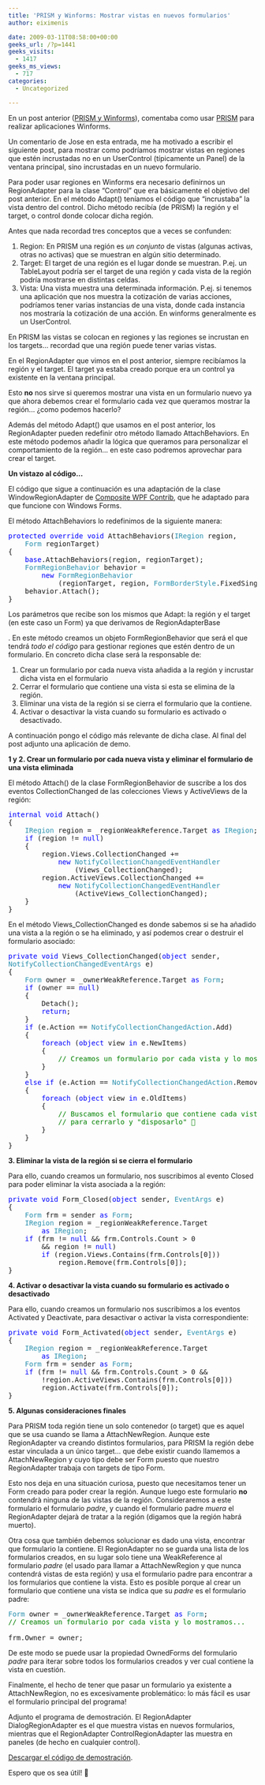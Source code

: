 ```yaml
---
title: 'PRISM y Winforms: Mostrar vistas en nuevos formularios'
author: eiximenis

date: 2009-03-11T08:58:00+00:00
geeks_url: /?p=1441
geeks_visits:
  - 1417
geeks_ms_views:
  - 717
categories:
  - Uncategorized

---
```

En un post anterior ([PRISM y Winforms][1]), comentaba como usar [PRISM][2] para realizar aplicaciones Winforms.

Un comentario de Jose en esta entrada, me ha motivado a escribir el siguiente post, para mostrar como podríamos mostrar vistas en regiones que estén incrustadas no en un UserControl (típicamente un Panel) de la ventana principal, sino incrustadas en un nuevo formulario.

Para poder usar regiones en Winforms era necesario definirnos un RegionAdapter para la clase &ldquo;Control&rdquo; que era básicamente el objetivo del post anterior. En el método Adapt() teníamos el código que &ldquo;incrustaba&rdquo; la vista dentro del control. Dicho método recibía (de PRISM) la región y el target, o control donde colocar dicha región.

Antes que nada recordad tres conceptos que a veces se confunden:

  1. Region: En PRISM una región es _un conjunto_ de vistas (algunas activas, otras no activas) que se muestran en algún sitio determinado.
  2. Target: El target de una región es el lugar donde se muestran. P.ej. un TableLayout podría ser el target de una región y cada vista de la región podría mostrarse en distintas celdas.
  3. Vista: Una vista muestra una determinada información. P.ej. si tenemos una aplicación que nos muestra la cotización de varias acciones, podríamos tener varias instancias de una vista, donde cada instancia nos mostraría la cotización de una acción. En winforms generalmente es un UserControl.

En PRISM las vistas se colocan en regiones y las regiones se incrustan en los targets... recordad que una región puede tener varias vistas.

En el RegionAdapter que vimos en el post anterior, siempre recibíamos la región y el target. El target ya estaba creado porque era un control ya existente en la ventana principal.

Esto **no** nos sirve si queremos mostrar una vista en un formulario nuevo ya que ahora debemos crear el formulario cada vez que queramos mostrar la región... ¿como podemos hacerlo?

Además del método Adapt() que usamos en el post anterior, los RegionAdapter pueden redefinir otro método llamado AttachBehaviors. En este método podemos añadir la lógica que queramos para personalizar el comportamiento de la región... en este caso podremos aprovechar para crear el target.

**Un vistazo al código...**

El código que sigue a continuación es una adaptación de la clase WindowRegionAdapter de [Composite WPF Contrib][3], que he adaptado para que funcione con Windows Forms.

El método AttachBehaviors lo redefinimos de la siguiente manera:

<pre class="code"><span style="color: blue">protected override void </span>AttachBehaviors(<span style="color: #2b91af">IRegion </span>region,
    <span style="color: #2b91af">Form </span>regionTarget)
{
    <span style="color: blue">base</span>.AttachBehaviors(region, regionTarget);
    <span style="color: #2b91af">FormRegionBehavior </span>behavior =
        <span style="color: blue">new </span><span style="color: #2b91af">FormRegionBehavior
            </span>(regionTarget, region, <span style="color: #2b91af">FormBorderStyle</span>.FixedSingle);
    behavior.Attach();
}</pre>

[][4][][4]

Los parámetros que recibe son los mismos que Adapt: la región y el target (en este caso un Form) ya que derivamos de RegionAdapterBase<Form>. En este método creamos un objeto FormRegionBehavior que será el que tendrá _todo el código_ para gestionar regiones que estén dentro de un formulario. En concreto dicha clase será la responsable de:

  1. Crear un formulario por cada nueva vista añadida a la región y incrustar dicha vista en el formulario
  2. Cerrar el formulario que contiene una vista si esta se elimina de la región.
  3. Eliminar una vista de la región si se cierra el formulario que la contiene.
  4. Activar o desactivar la vista cuando su formulario es activado o desactivado.

A continuación pongo el código más relevante de dicha clase. Al final del post adjunto una aplicación de demo.

**1 y 2. Crear un formulario por cada nueva vista y eliminar el formulario de una vista eliminada**

El método Attach() de la clase FormRegionBehavior de suscribe a los dos eventos CollectionChanged de las colecciones Views y ActiveViews de la región:

<pre class="code"><span style="color: blue">internal void </span>Attach()
{
    <span style="color: #2b91af">IRegion </span>region = _regionWeakReference.Target <span style="color: blue">as </span><span style="color: #2b91af">IRegion</span>;
    <span style="color: blue">if </span>(region != <span style="color: blue">null</span>)
    {
        region.Views.CollectionChanged +=
            <span style="color: blue">new </span><span style="color: #2b91af">NotifyCollectionChangedEventHandler
                </span>(Views_CollectionChanged);
        region.ActiveViews.CollectionChanged +=
            <span style="color: blue">new </span><span style="color: #2b91af">NotifyCollectionChangedEventHandler
                </span>(ActiveViews_CollectionChanged);
    }
}</pre>

En el método Views_CollectionChanged es donde sabemos si se ha añadido una vista a la región o se ha eliminado, y así podemos crear o destruir el formulario asociado:

<pre class="code"><span style="color: blue">private void </span>Views_CollectionChanged(<span style="color: blue">object </span>sender,<br /><span style="color: #2b91af">NotifyCollectionChangedEventArgs </span>e)
{
    <span style="color: #2b91af">Form </span>owner = _ownerWeakReference.Target <span style="color: blue">as </span><span style="color: #2b91af">Form</span>;
    <span style="color: blue">if </span>(owner == <span style="color: blue">null</span>)
    {
        Detach();
        <span style="color: blue">return</span>;
    }
    <span style="color: blue">if </span>(e.Action == <span style="color: #2b91af">NotifyCollectionChangedAction</span>.Add)
    {
        <span style="color: blue">foreach </span>(<span style="color: blue">object </span>view <span style="color: blue">in </span>e.NewItems)
        {
            <span style="color: green">// Creamos un formulario por cada vista y lo mostramos...
</span>        }
    }
    <span style="color: blue">else if </span>(e.Action == <span style="color: #2b91af">NotifyCollectionChangedAction</span>.Remove)
    {
        <span style="color: blue">foreach </span>(<span style="color: blue">object </span>view <span style="color: blue">in </span>e.OldItems)
        {
            <span style="color: green">// Buscamos el formulario que contiene cada vista
            // para cerrarlo y "disposarlo" 🙂
</span>        }
    }
}</pre>

[][4]

**3. Eliminar la vista de la región si se cierra el formulario**

Para ello, cuando creamos un formulario, nos suscribimos al evento Closed para poder eliminar la vista asociada a la región:

<pre class="code"><span style="color: blue">private void </span>Form_Closed(<span style="color: blue">object </span>sender, <span style="color: #2b91af">EventArgs </span>e)
{
    <span style="color: #2b91af">Form </span>frm = sender <span style="color: blue">as </span><span style="color: #2b91af">Form</span>;
    <span style="color: #2b91af">IRegion </span>region = _regionWeakReference.Target
        <span style="color: blue">as </span><span style="color: #2b91af">IRegion</span>;
    <span style="color: blue">if </span>(frm != <span style="color: blue">null </span>&& frm.Controls.Count &gt; 0
        && region != <span style="color: blue">null</span>)
        <span style="color: blue">if </span>(region.Views.Contains(frm.Controls[0]))
            region.Remove(frm.Controls[0]);
}</pre>

[][4][][4]

**4. Activar o desactivar la vista cuando su formulario es activado o desactivado**

Para ello, cuando creamos un formulario nos suscribimos a los eventos Activated y Deactivate, para desactivar o activar la vista correspondiente:

<pre class="code"><span style="color: blue">private void </span>Form_Activated(<span style="color: blue">object </span>sender, <span style="color: #2b91af">EventArgs </span>e)
{
    <span style="color: #2b91af">IRegion </span>region = _regionWeakReference.Target
        <span style="color: blue">as </span><span style="color: #2b91af">IRegion</span>;
    <span style="color: #2b91af">Form </span>frm = sender <span style="color: blue">as </span><span style="color: #2b91af">Form</span>;
    <span style="color: blue">if </span>(frm != <span style="color: blue">null </span>&& frm.Controls.Count &gt; 0 &&
        !region.ActiveViews.Contains(frm.Controls[0]))
        region.Activate(frm.Controls[0]);
}</pre>

[][4]

**5. Algunas consideraciones finales**

Para PRISM toda región tiene un solo contenedor (o target) que es aquel que se usa cuando se llama a AttachNewRegion. Aunque este RegionAdapter va creando distintos formularios, para PRISM la región debe estar vinculada a un único target... que debe existir cuando llamemos a&nbsp; AttachNewRegion y cuyo tipo debe ser Form puesto que nuestro RegionAdapter trabaja con targets de tipo Form.

Esto nos deja en una situación curiosa, puesto que necesitamos tener un Form creado para poder crear la región. Aunque luego este formulario **no** contendr&agrave; ninguna de las vistas de la región. Consideraremos a este formulario el formulario _padre_, y cuando el formulario padre _muera_ el RegionAdapter dejar&agrave; de tratar a la región (digamos que la región habrá muerto).

Otra cosa que también debemos solucionar es dado una vista, encontrar que formulario la contiene. El RegionAdapter no se guarda una lista de los formularios creados, en su lugar solo tiene una WeakReference al formulario _padre_ (el usado para llamar a AttachNewRegion y que nunca contendrá vistas de esta región) y usa el formulario padre para encontrar a los formularios que contiene la vista. Esto es posible porque al crear un formulario que contiene una vista se indica que su _padre_ es el formulario padre:

<pre class="code"><span style="color: #2b91af">Form </span>owner = _ownerWeakReference.Target <span style="color: blue">as </span><span style="color: #2b91af">Form</span>;<br /><span style="color: green">// Creamos un formulario por cada vista y lo mostramos...</span><br /><br />frm.Owner = owner;</pre>

[][4]

De este modo se puede usar la propiedad OwnedForms del formulario _padre_ para iterar sobre todos los formularios creados y ver cual contiene la vista en cuestión.

Finalmente, el hecho de tener que pasar un formulario ya existente a AttachNewRegion, no es excesivamente problemático: lo más fácil es usar el formulario principal del programa!

Adjunto el programa de demostración. El RegionAdapter DialogRegionAdapter es el que muestra vistas en nuevos formularios, mientras que el RegionAdapter ControlRegionAdapter las muestra en paneles (de hecho en cualquier control).

[Descargar el código de demostración][5].

Espero que os sea útil! 🙂

 [1]: /blogs/etomas/archive/2009/03/06/141026.aspx
 [2]: http://www.codeplex.com/CompositeWPF
 [3]: http://compositewpfcontrib.codeplex.com/
 [4]: http://11011.net/software/vspaste
 [5]: /cfs-file.ashx/__key/CommunityServer.Blogs.Components.WeblogFiles/etomas.11032009/PrismWFApp.zip